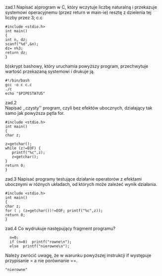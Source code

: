 zad.1
Napisać
  a)program w C, który wczytuje liczbę naturalną i przekazuje systemowi operacyjnemu (przez return w main-ie) resztę z dzielenia tej liczby przez 3;
c.c

    #include <stdio.h>
    int main()
    {
    int n, dz;
    scanf("%d",&n);
    dz= n%3;
    return dz;
    }

  b)skrypt bashowy, który uruchamia powyższy program, przechwytuje wartość przekazaną systemowi i drukuje ją. 

    #!/bin/bash
    gcc -o c c.c
    ./c
    echo "$PIPESTATUS"
    
zad.2  
Napisać ,,czysty'' program, czyli bez efektów ubocznych, działający tak samo jak powyższa pętla for.

    #include <stdio.h>
    int main()
    {
    char z;

    z=getchar();
    while (z!=EOF) {
       printf("%c",z);
       z=getchar();
    } 
    return 0;
    }

zad.3
Napisać programy testujące działanie operatorów z efektami ubocznymi w różnych układach, od których może zależeć wynik działania.

    #include <stdio.h>
    int main()
    {
    char z;
    for ( ; (z=getchar())!=EOF; printf("%c",z));
    return 0;
    }
    
zad.4
Co wydrukuje następujący fragment programu?

      n=0;
      if (n=0)  printf("rowne\n");
      else  printf("nierowne\n");

Należy zwrócić uwagę, że w warunku powyższej instrukcji if występuje przypisanie = a nie porównanie ==.

    "nierowne"
    
    
